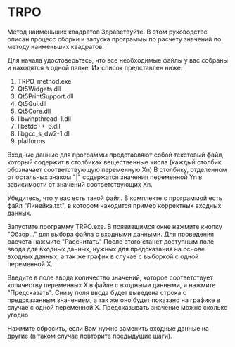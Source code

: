 # TRPO
Метод наименьших квадратов
Здравствуйте. В этом руководстве описан процесс сборки и запуска программы по расчету значений по методу наименьших квадратов.

Для начала удостоверьтесь, что все необходимые файлы у вас собраны и находятся в одной папке. Их список представлен ниже:
1. TRPO_method.exe
2. Qt5Widgets.dll
3. Qt5PrintSupport.dll
4. Qt5Gui.dll
5. Qt5Core.dll
6. libwinpthread-1.dll
7. libstdc++-6.dll
8. libgcc_s_dw2-1.dll
9. platforms


Входные данные для программы представляют собой текстовый файл, который содержит в столбиках вещественные числа (каждый столбик обозначает соответствующую переменную Xn)
В столбику, отделенном от остальных знаком "|" содержатся значения переменной Yn в зависимости от значений соответствующих Xn. 

Убедитесь, что у вас есть такой файл. В комплекте с программой есть файл "Линейка.txt", в котором находится пример корректных входных данных.



Запустите программу TRPO.exe.
В появившимся окне нажмите кнопку "Обзор..." для выбора файла с входными данными. 
Для проведения расчета нажмите "Рассчитать" 
После этого станет доступным поле ввода для входных данных, нужных для предсказания на основе входных данных, а так же график в случае с выборкой с одной переменной X.

Введите в поле ввода количество значений, которое соответствует количеству переменных X в файле с входными данными, и нажмите "Предсказать". 
Снизу поля ввода будет выведена строка с предсказанным значением, а так же оно будет показано на графике в случае с одной переменной X. 
Предсказывать значение можно сколько угодно


Нажмите сбросить, если Вам нужно заменить входные данные на другие (в таком случае повторите предыдущие шаги).

